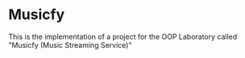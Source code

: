 # Musicfy
This is the implementation of a project for the OOP Laboratory called "Musicfy (Music Streaming Service)"

